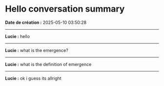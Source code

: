# Hello conversation summary

**Date de création :** 2025-05-10 03:50:28

---

**Lucie :**
hello

---

**Lucie :**
what is the emergence?

---

**Lucie :**
what is the definition of emergence

---

**Lucie :**
ok i guess its allright
